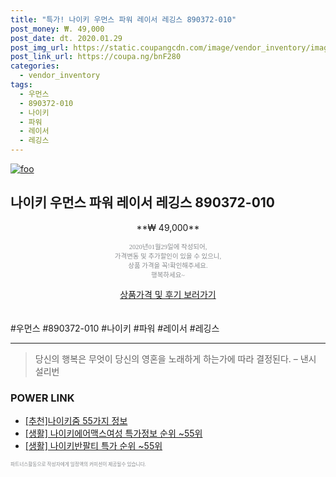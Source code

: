 ```yaml
--- 
title: "특가! 나이키 우먼스 파워 레이서 레깅스 890372-010" 
post_money: ₩. 49,000 
post_date: dt. 2020.01.29 
post_img_url: https://static.coupangcdn.com/image/vendor_inventory/images/2018/10/04/17/2/ce36a9e4-326c-4561-96f0-9becfe9a0f1e.jpg 
post_link_url: https://coupa.ng/bnF280 
categories: 
  - vendor_inventory 
tags: 
  - 우먼스 
  - 890372-010 
  - 나이키 
  - 파워 
  - 레이서 
  - 레깅스 
--- 
```

[![foo](https://static.coupangcdn.com/image/vendor_inventory/images/2018/10/04/17/2/ce36a9e4-326c-4561-96f0-9becfe9a0f1e.jpg)](https://coupa.ng/bnF280) 

## 나이키 우먼스 파워 레이서 레깅스 890372-010 
<p style="text-align: center;">**₩ 49,000**</p> 
<p style="text-align: center;"><span style="color: #898c8f; font-family: Georgia,Times,serif; font-size: 0.75em;">2020년01월29일에 작성되어, <br>가격변동 및 추가할인이 있을 수 있으니,<br> 상품 가격을 꼭!확인해주세요.<br>행복하세요~</span> 
</p>	 
<div markdown="0" style="text-align: center;"><a href="https://coupa.ng/bnF280" class="btn btn--success">상품가격 및 후기 보러가기</a></div> 
<br><br> 
  #우먼스 #890372-010 #나이키 #파워 #레이서 #레깅스 
<hr> 

> 당신의 행복은 무엇이 당신의 영혼을 노래하게 하는가에 따라 결정된다. – 낸시 설리번 


### POWER LINK

* <a href="https://blog.naver.com/fasyy4321/221784732054" target="_blank">[추천]나이키줌 55가지 정보</a>
* <a href="https://blog.naver.com/sakai111/221779783006" target="_blank"> [생활] 나이키에어맥스여성 특가정보 순위 ~55위</a>
* <a href="https://blog.naver.com/sakai111/221783606632" target="_blank"> [생활] 나이키반팔티 특가 순위 ~55위</a>

<span style="color: #898c8f; font-family: Georgia,Times,serif; font-size: 0.55em;">파트너스활동으로 작성자에게 일정액의 커미션이 제공될수 있습니다.</span> 
